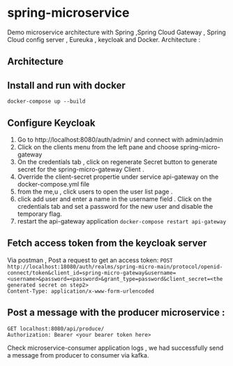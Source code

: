 # spring-microservice

Demo microservice architecture with Spring ,Spring Cloud Gateway , Spring Cloud config server , Eureuka , keycloak and Docker.
Architecture : 

## Architecture 


## Install and run with docker
`docker-compose up --build`

## Configure Keycloak 
1. Go to http://localhost:8080/auth/admin/ and connect with admin/admin
2. Click on the clients menu from the left pane and choose spring-micro-gateway
3. On the credentials tab , click on regenerate Secret button to generate secret for the spring-micro-gateway Client .
4. Override the client-secret propertie under service api-gateway on the docker-compose.yml file
5. from the me,u , click users to open the user list page .
6. click add user and enter a name in the username field . Click on the credentials tab and set a password for the new user and disable the temporary flag.
7. restart the api-gateway application 
`docker-compose restart api-gateway`

## Fetch access token from the keycloak server

Via postman , Post a request to get an access token:
`POST http://localhost:18080/auth/realms/spring-micro-main/protocol/openid-connect/token&client_id=spring-micro-gateway&username=<username>&password=<password>&grant_type=password&client_secret=<the generated secret on step2> `  
 `Content-Type: application/x-www-form-urlencoded`
 

## Post a message with the producer microservice :

`GET localhost:8080/api/produce/`  
 `Authorization: Bearer <your bearer token here>`


Check microservice-consumer application logs , we had successfully send a message from producer to consumer via kafka.
